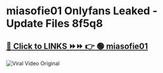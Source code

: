 
 # miasofie01 Onlyfans Leaked - Update Files 8f5q8

## <h2><a href="https://clipsfans.com/miasofie01&ref=git">🔗 Click to LINKS ⏩⏩ 👉 🟢 miasofie01 </a></h2>

<a href="https://clipsfans.com/miasofie01&ref=git" rel="nofollow" data-target="animated-image.originalLink"><img src="https://i.ibb.co.com/xMMVF88/686577567.gif" alt="Viral Video Original" style="max-width: 100%; display: inline-block;" data-target="animated-image.originalImage"></a>

